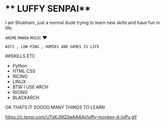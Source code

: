 # ** LUFFY SENPAI**

I am Shubham, just a normal dude trying to learn new skills and have fun in life.

`ANIME` `MANGA` `MUSIC` :heart:

`WIFI , LOW PING , HOMIES AND GAMES IS LIFE`

##SKILLS ETC
- Python
- HTML CSS
- RICING 
- LINUX
- BTW I USE ARCH
- RICING
- BLACKARCH


OK THATS IT SOOOO MANY THINGS TO LEARN 


<img>https://c.tenor.com/UTxKJNlZilwAAAAj/luffy-monkey-d-luffy.gif</img>
